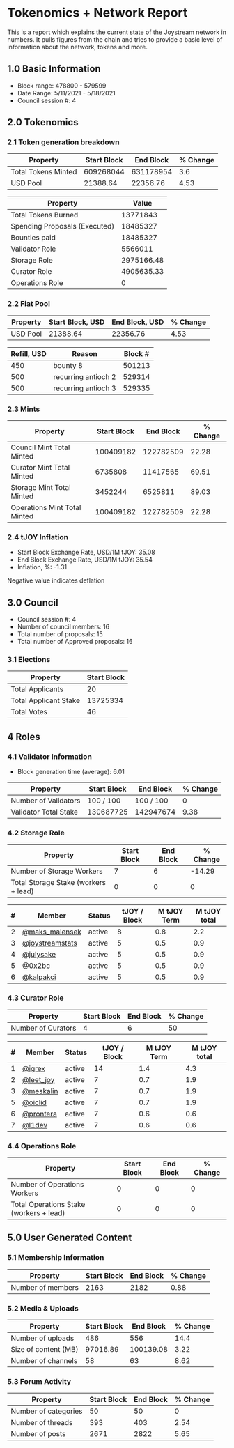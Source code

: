 # Tokenomics + Network Report
This is a report which explains the current state of the Joystream network in numbers. It pulls figures from the chain and tries to provide a basic level of information about the network, tokens and more. 

## 1.0 Basic Information
* Block range: 478800 - 579599
* Date Range: 5/11/2021 - 5/18/2021
* Council session #: 4

## 2.0 Tokenomics
### 2.1 Token generation breakdown
| Property            | Start Block | End Block | % Change |
|---------------------|--------------|--------------|----------|
| Total Tokens Minted |  609268044 | 631178954 | 3.6 |
| USD Pool |  21388.64 | 22356.76 | 4.53 |

| Property            | Value        |
|---------------------|--------------|
| Total Tokens Burned | 13771843 |
| Spending Proposals (Executed) | 18485327 |
| Bounties paid       | 18485327 |
| Validator Role      | 5566011 |
| Storage Role        | 2975166.48 |
| Curator Role        | 4905635.33 |
| Operations Role     | 0 |

### 2.2 Fiat Pool
| Property            | Start Block, USD | End Block, USD | % Change |
|---------------------|--------------|--------------|----------|
| USD Pool | 21388.64 | 22356.76 | 4.53 |

| Refill, USD | Reason | Block # |
|---------------------|--------------|--------------|
| 450 | bounty 8 | 501213 |
| 500 | recurring antioch 2 | 529314 |
| 500 | recurring antioch 3 | 529335 |


### 2.3 Mints
| Property                    | Start Block           | End Block | % Change |
|-----------------------------|-----------------------|--------------|----------|
| Council Mint Total Minted   | 100409182  | 122782509 |22.28 |
| Curator Mint Total Minted   | 6735808 | 11417565 | 69.51 |
| Storage Mint Total Minted   | 3452244 | 6525811 | 89.03 |
| Operations Mint Total Minted | 100409182 | 122782509 | 22.28 |


### 2.4 tJOY Inflation

* Start Block Exchange Rate, USD/1M tJOY: 35.08
* End Block Exchange Rate, USD/1M tJOY: 35.54
* Inflation, %: -1.31

Negative value indicates deflation

## 3.0 Council
* Council session #: 4
* Number of council members: 16
* Total number of proposals: 15
* Total number of Approved proposals: 16

### 3.1 Elections
| Property                    | Start Block  |
|-----------------------------|--------------|
| Total Applicants            | 20 |
| Total Applicant Stake       | 13725334 |
| Total Votes                 | 46 |

## 4 Roles
### 4.1 Validator Information
* Block generation time (average): 6.01

| Property                   | Start Block | End Block | % Change |
|----------------------------|--------------|--------------|----------|
| Number of Validators       | 100 / 100 | 100 / 100 | 0 |
| Validator Total Stake      | 130687725 | 142947674 | 9.38 |


### 4.2 Storage Role
| Property                | Start Block | End Block | % Change |
|-------------------------|--------------|--------------|----------|
| Number of Storage Workers | 7 | 6 | -14.29 |
| Total Storage Stake (workers + lead) | 0 | 0 | 0 |

| # | Member | Status | tJOY / Block | M tJOY Term | M tJOY total |
|--|--|--|--|--|--|
| 2 | [@maks_malensek](https://pioneer.joystreamstats.live/#/members/maks_malensek) | active | 8 | 0.8 | 2.2 |
| 3 | [@joystreamstats](https://pioneer.joystreamstats.live/#/members/joystreamstats) | active | 5 | 0.5 | 0.9 |
| 4 | [@julysake](https://pioneer.joystreamstats.live/#/members/julysake) | active | 5 | 0.5 | 0.9 |
| 5 | [@0x2bc](https://pioneer.joystreamstats.live/#/members/0x2bc) | active | 5 | 0.5 | 0.9 |
| 6 | [@kalpakci](https://pioneer.joystreamstats.live/#/members/kalpakci) | active | 5 | 0.5 | 0.9 |


### 4.3 Curator Role
| Property                | Start Block | End Block | % Change |
|-------------------------|--------------|--------------|----------|
| Number of Curators      | 4 | 6 | 50 |

| # | Member | Status | tJOY / Block | M tJOY Term | M tJOY total |
|--|--|--|--|--|--|
| 1 | [@igrex](https://pioneer.joystreamstats.live/#/members/igrex) | active | 14 | 1.4 | 4.3 |
| 2 | [@leet_joy](https://pioneer.joystreamstats.live/#/members/leet_joy) | active | 7 | 0.7 | 1.9 |
| 3 | [@meskalin](https://pioneer.joystreamstats.live/#/members/meskalin) | active | 7 | 0.7 | 1.9 |
| 5 | [@oiclid](https://pioneer.joystreamstats.live/#/members/oiclid) | active | 7 | 0.7 | 1.9 |
| 6 | [@prontera](https://pioneer.joystreamstats.live/#/members/prontera) | active | 7 | 0.6 | 0.6 |
| 7 | [@l1dev](https://pioneer.joystreamstats.live/#/members/l1dev) | active | 7 | 0.6 | 0.6 |


### 4.4 Operations Role
| Property                | Start Block | End Block | % Change |
|-------------------------|--------------|--------------|----------|
| Number of Operations Workers      | 0 | 0 | 0 |
| Total Operations Stake (workers + lead) | 0 | 0 | 0 |



## 5.0 User Generated Content
### 5.1 Membership Information
| Property          | Start Block | End Block | % Change |
|-------------------|--------------|--------------|----------|
| Number of members | 2163|  2182 | 0.88 |

### 5.2 Media & Uploads
| Property                | Start Block | End Block | % Change |
|-------------------------|--------------|--------------|----------|
| Number of uploads       | 486 | 556  | 14.4 |
| Size of content (MB)    | 97016.89 | 100139.08 | 3.22 |
| Number of channels      | 58 | 63 | 8.62 |

### 5.3 Forum Activity
| Property          | Start Block | End Block | % Change |
|-------------------|--------------|--------------|----------|
| Number of categories | 50 | 50 | 0 |
| Number of threads    | 393 | 403 | 2.54 |
| Number of posts      | 2671 | 2822 | 5.65 |
